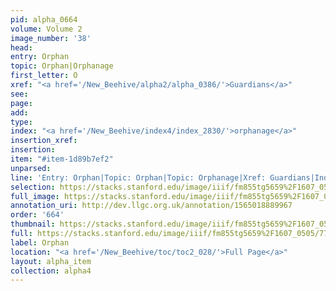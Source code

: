 ```yaml
---
pid: alpha_0664
volume: Volume 2
image_number: '38'
head: 
entry: Orphan
topic: Orphan|Orphanage
first_letter: O
xref: "<a href='/New_Beehive/alpha2/alpha_0386/'>Guardians</a>"
see: 
page: 
add: 
type: 
index: "<a href='/New_Beehive/index4/index_2830/'>orphanage</a>"
insertion_xref: 
insertion: 
item: "#item-1d89b7ef2"
unparsed: 
line: 'Entry: Orphan|Topic: Orphan|Topic: Orphanage|Xref: Guardians|Index: orphanage|#item-1d89b7ef2'
selection: https://stacks.stanford.edu/image/iiif/fm855tg5659%2F1607_0505/772,1123,3061,526/full/0/default.jpg
full_image: https://stacks.stanford.edu/image/iiif/fm855tg5659%2F1607_0505/full/full/0/default.jpg
annotation_uri: http://dev.llgc.org.uk/annotation/1565018889967
order: '664'
thumbnail: https://stacks.stanford.edu/image/iiif/fm855tg5659%2F1607_0505/772,1123,600,180/250,/0/default.jpg
full: https://stacks.stanford.edu/image/iiif/fm855tg5659%2F1607_0505/772,1123,3061,526/full/0/default.jpg
label: Orphan
location: "<a href='/New_Beehive/toc/toc2_028/'>Full Page</a>"
layout: alpha_item
collection: alpha4
---
```


